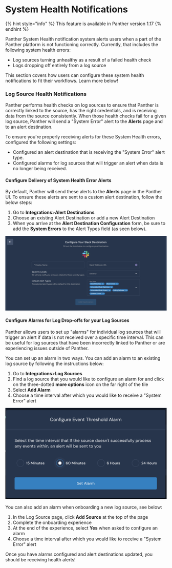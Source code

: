 # System Health Notifications

{% hint style="info" %}
This feature is available in Panther version 1.17
{% endhint %}

Panther System Health notification system alerts users when a part of the Panther platform is not functioning correctly. Currently, that includes the following system health errors:

* Log sources turning unhealthy as a result of a failed health check
* Logs dropping off entirely from a log source

This section covers how users can configure these system health notifications to fit their workflows. Learn more below!

### Log Source Health Notifications

Panther performs health checks on log sources to ensure that Panther is correctly linked to the source, has the right credentials, and is receiving data from the source consistently. When those health checks fail for a given log source, Panther will send a "System Error" alert to the **Alerts** page and to an alert destination.

To ensure you're properly receiving alerts for these System Health errors, configured the following settings:

* Configured an alert destination that is receiving the "System Error" alert type.
* Configured alarms for log sources that will trigger an alert when data is no longer being received.

#### Configure Delivery of System Health Error Alerts

By default, Panther will send these alerts to the **Alerts** page in the Panther UI. To ensure these alerts are sent to a custom alert destination, follow the below steps:

1. Go to **Integrations**&gt;**Alert Destinations**
2. Choose an existing Alert Destination or add a new Alert Destination
3. When you arrive at the **Alert Destination Configuration** form, be sure to add the **System Errors** to the Alert Types field \(as seen below\).

![](../.gitbook/assets/image%20%281%29.png)

#### Configure Alarms for Log Drop-offs for your Log Sources

Panther allows users to set up "alarms" for individual log sources that will trigger an alert if data is not received over a specific time interval. This can be useful for log sources that have been incorrectly linked to Panther or are experiencing issues outside of Panther. 

You can set up an alarm in two ways. You can add an alarm to an existing log source by following the instructions below:

1.  Go to **Integrations**&gt;**Log Sources**
2. Find a log source that you would like to configure an alarm for and click on the three-dotted **more options** icon on the far right of the tile
3. Select **Add Alarm**
4. Choose a time interval after which you would like to receive a "System Error" alert

![](../.gitbook/assets/image%20%285%29.png)

You can also add an alarm when onboarding a new log source, see below:

1. In the Log Source page, click **Add Source** at the top of the page
2. Complete the onboarding experience
3. At the end of the experience, select **Yes** when asked to configure an alarm
4. Choose a time interval after which you would like to receive a "System Error" alert

Once you have alarms configured and alert destinations updated, you should be receiving health alerts!

